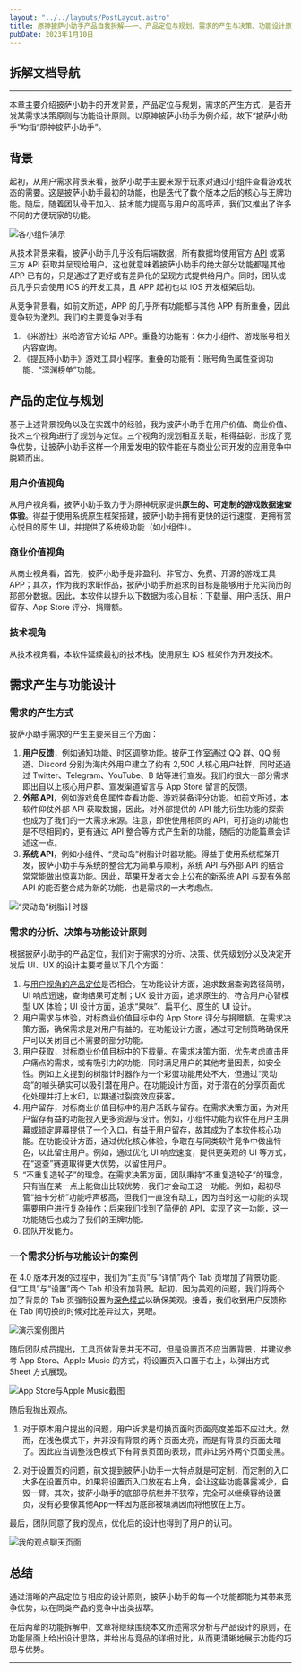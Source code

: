 ```yaml
---
layout: "../../layouts/PostLayout.astro"
title: 原神披萨小助手产品自我拆解——一、产品定位与规划、需求的产生与决策、功能设计原则
pubDate: 2023年1月10日
---
```


## 拆解文档导航

---

本章主要介绍披萨小助手的开发背景，产品定位与规划，需求的产生方式，是否开发某需求决策原则与功能设计原则。以原神披萨小助手为例介绍，故下“披萨小助手”均指“原神披萨小助手”。

## 背景

起初，从用户需求背景来看，披萨小助手主要来源于玩家对通过小组件查看游戏状态的需要。这是披萨小助手最初的功能，也是迭代了数个版本之后的核心与王牌功能。随后，随着团队骨干加入、技术能力提高与用户的高呼声，我们又推出了许多不同的方便玩家的功能。

![各小组件演示](/images/gi-ss-1.png "各小组件展示")

从技术背景来看，披萨小助手几乎没有后端数据，所有数据均使用官方 [API](popover "API的全称是“应用程序接口”（Application Programming Interface），是一种允许软件之间沟通与数据交换的机制。此处可以理解为我们接受他人的数据来开发，而自己并不储存数据。") 或第三方 API 获取并呈现给用户。这也就意味着披萨小助手的绝大部分功能都是其他 APP 已有的，只是通过了更好或有差异化的呈现方式提供给用户。同时，团队成员几乎只会使用 iOS 的开发工具，且 APP 起初也以 iOS 开发框架启动。

从竞争背景看，如前文所述，APP 的几乎所有功能都与其他 APP 有所重叠，因此竞争较为激烈。我们的主要竞争对手有

1. 《米游社》米哈游官方论坛 APP。重叠的功能有：体力小组件、游戏账号相关内容查询。
2. 《提瓦特小助手》游戏工具小程序。重叠的功能有：账号角色属性查询功能、“深渊榜单”功能。

## 产品的定位与规划

基于上述背景视角以及在实践中的经验，我为披萨小助手在用户价值、商业价值、技术三个视角进行了规划与定位。三个视角的规划相互关联，相得益彰，形成了竞争优势，让披萨小助手这样一个用爱发电的软件能在与商业公司开发的应用竞争中脱颖而出。

### 用户价值视角

从用户视角看，披萨小助手致力于为原神玩家提供**原生的、可定制的游戏数据速查体验**。得益于使用系统原生框架搭建，披萨小助手拥有更快的运行速度，更拥有赏心悦目的原生 UI，并提供了系统级功能（如小组件）。

### 商业价值视角

从商业视角看，首先，披萨小助手是非盈利、非官方、免费、开源的游戏工具 APP；其次，作为我的求职作品，披萨小助手所追求的目标是能够用于充实简历的那部分数据。因此，本软件以提升以下数据为核心目标：下载量、用户活跃、用户留存、App Store 评分、捐赠额。

### 技术视角

从技术视角看，本软件延续最初的技术栈，使用原生 iOS 框架作为开发技术。

## 需求产生与功能设计

### 需求的产生方式

披萨小助手需求的产生主要来自三个方面：

1. **用户反馈**，例如通知功能、时区调整功能。披萨工作室通过 QQ 群、QQ 频道、Discord 分别为海内外用户建立了约有 2,500 人核心用户社群，同时还通过 Twitter、Telegram、YouTube、B 站等进行宣发。我们的很大一部分需求即出自以上核心用户群、宣发渠道留言与 App Store 留言的反馈。
2. **外部 API**，例如游戏角色属性查看功能、游戏装备评分功能。如前文所述，本软件仰仗外部 API 获取数据，因此，对外部提供的 API 能力衍生功能的探索也成为了我们的一大需求来源。注意，即使使用相同的 API，可打造的功能也是不尽相同的，更有通过 API 整合等方式产生新的功能，随后的功能篇章会详述这一点。
3. **系统 API**，例如小组件、“灵动岛”树脂计时器功能。得益于使用系统框架开发，披萨小助手与系统的整合尤为简单与顺利，系统 API 与外部 API 的结合常常能做出惊喜功能。因此，苹果开发者大会上公布的新系统 API 与现有外部 API 的能否整合成为新的功能，也是需求的一大考虑点。

![“灵动岛”树脂计时器](/images/resin-timer.gif "基于“灵动岛”系统API的树脂计时器功能，将用户体力信息显示于锁定屏幕中")

### 需求的分析、决策与功能设计原则

根据披萨小助手的产品定位，我们对于需求的分析、决策、优先级划分以及决定开发后 UI、UX 的设计主要考量以下几个方面：

1. 与[用户视角的产品定位](popover "“原生的、可定制的游戏数据速查体验”")是否相合。在功能设计方面，追求数据查询路径简明，UI 响应迅速，查询结果可定制；UX 设计方面，追求原生的、符合用户心智模型 UX 体验；UI 设计方面，追求“果味”、扁平化、原生的 UI 设计。
2. 用户需求与体验，对标商业价值目标中的 App Store 评分与捐赠额。在需求决策方面，确保需求是对用户有益的。在功能设计方面，通过可定制策略确保用户可以关闭自己不需要的部分功能。
3. 用户获取，对标商业价值目标中的下载量。在需求决策方面，优先考虑直击用户痛点的需求，或有吸引力的功能，同时满足用户的其他考量因素，如安全性。例如上文提到的树脂计时器作为一个彩蛋功能用处不大，但通过“灵动岛”的噱头确实可以吸引潜在用户。在功能设计方面，对于潜在的分享页面优化处理并打上水印，以期通过裂变效应获客。
4. 用户留存，对标商业价值目标中的用户活跃与留存。在需求决策方面，为对用户留存有益的功能投入更多资源与设计。例如，小组件功能为软件在用户主屏幕或锁定屏幕提供了一个入口，有益于用户留存，故其成为了本软件核心功能。在功能设计方面，通过优化核心体验，争取在与同类软件竞争中做出特色，以此留住用户。例如，通过优化 UI 响应速度，提供更美观的 UI 等方式，在“速查”赛道取得更大优势，以留住用户。
5. “不重复造轮子”的理念。在需求决策方面，团队秉持“不重复造轮子”的理念，只有当在某一点上能做出比较优势，我们才会动工这一功能。例如，起初尽管“抽卡分析”功能呼声极高，但我们一直没有动工，因为当时这一功能的实现需要用户进行复杂操作；后来我们找到了简便的 API，实现了这一功能，这一功能随后也成为了我们的王牌功能。
6. 团队开发能力。

### 一个需求分析与功能设计的案例

在 4.0 版本开发的过程中，我们为“主页”与“详情”两个 Tab 页增加了背景功能，但“工具”与“设置”两个 Tab 却没有加背景。起初，因为美观的问题，我们将两个加了背景的 Tab 页强制设置为[深色模式](popover "“深色模式”在其他系统也称为“夜间模式”；“浅色模式”在其他系统中也被称为“日间模式”。")以确保美观。接着，我们收到用户反馈称在 Tab 间切换的时候对比差异过大，晃眼。

![演示案例图片](/images/contrast-need.png "左：概览深色模式下截图；中：工具浅色模式下截图；右：用户反馈截图")

随后团队成员提出，工具页做背景并无不可，但是设置页不应当置背景，并建议参考 App Store、Apple Music 的方式，将设置页入口置于右上，以弹出方式 Sheet 方式展现。

![App Store与Apple Music截图](/images/app-store-apple-music.png "App Store 与 Apple Music 的界面，入口按钮在右上角，点击后从下方弹出页面")

随后我抛出观点。

1. 对于原本用户提出的问题，用户诉求是切换页面时页面亮度差距不应过大。然而，在浅色模式下，并非没有背景的两个页面太亮，而是有背景的页面太暗了。因此应当调整浅色模式下有背景页面的表现，而非让另外两个页面变黑。

2. 对于设置页的问题，前文提到披萨小助手一大特点就是可定制，而定制的入口大多在设置页中。如果将设置页入口放在右上角，会让这些功能暴露减少，自毁一臂。其次，披萨小助手的底部导航栏并不狭窄，完全可以继续容纳设置页，没有必要像其他App一样因为底部被填满因而将他放在上方。

最后，团队同意了我的观点，优化后的设计也得到了用户的认可。

![我的观点聊天页面](/images/iShot_2024-01-11_00.11.24.png "沟通的截图")

## 总结

通过清晰的产品定位与相应的设计原则，披萨小助手的每一个功能都能为其带来竞争优势，以在同类产品的竞争中出类拔萃。

在后两章的功能拆解中，文章将继续围绕本文所述需求分析与产品设计的原则，在功能层面上给出设计思路，并给出与竞品的详细对比，从而更清晰地展示功能的巧思与优势。

---
